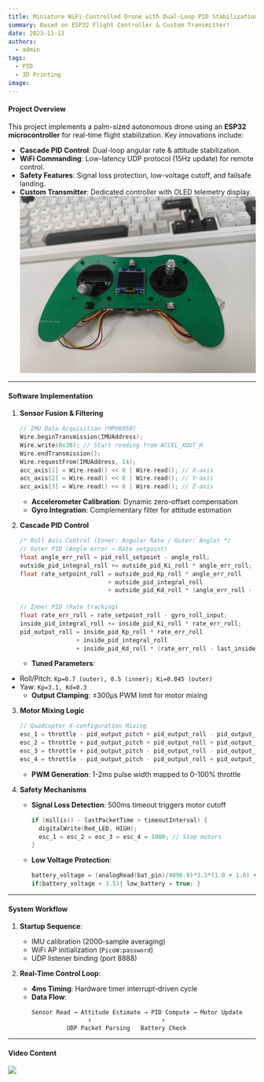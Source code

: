 ```yaml
---
title: Miniature WiFi-Controlled Drone with Dual-Loop PID Stabilization
summary: Based on ESP32 Flight Controller & Custom Transmitter!
date: 2023-11-12
authors:
  - admin
tags:
  - PID
  - 3D Printing
image:
---
```

#### **Project Overview**  
This project implements a palm-sized autonomous drone using an **ESP32 microcontroller** for real-time flight stabilization. Key innovations include:  
- **Cascade PID Control**: Dual-loop angular rate & attitude stabilization.  
- **WiFi Commanding**: Low-latency UDP protocol (15Hz update) for remote control.  
- **Safety Features**: Signal loss protection, low-voltage cutoff, and failsafe landing.  
- **Custom Transmitter**: Dedicated controller with OLED telemetry display.  
![](./yaokong.jpg)
---

#### **Software Implementation**  

1. **Sensor Fusion & Filtering**  
   ```cpp
   // IMU Data Acquisition (MPU6050)
   Wire.beginTransmission(IMUAddress);
   Wire.write(0x3B); // Start reading from ACCEL_XOUT_H
   Wire.endTransmission();
   Wire.requestFrom(IMUAddress, 14);
   acc_axis[1] = Wire.read() << 8 | Wire.read(); // X-axis
   acc_axis[2] = Wire.read() << 8 | Wire.read(); // Y-axis
   acc_axis[3] = Wire.read() << 8 | Wire.read(); // Z-axis
   ```

   - **Accelerometer Calibration**: Dynamic zero-offset compensation  
   - **Gyro Integration**: Complementary filter for attitude estimation  

2. **Cascade PID Control**  
   ```cpp
   /* Roll Axis Control (Inner: Angular Rate / Outer: Angle) */
   // Outer PID (Angle error → Rate setpoint)
   float angle_err_roll = pid_roll_setpoint - angle_roll;
   outside_pid_integral_roll += outside_pid_Ki_roll * angle_err_roll;
   float rate_setpoint_roll = outside_pid_Kp_roll * angle_err_roll 
                            + outside_pid_integral_roll 
                            + outside_pid_Kd_roll * (angle_err_roll - last_outside_pid_angle_err_roll);
   
   // Inner PID (Rate tracking)
   float rate_err_roll = rate_setpoint_roll - gyro_roll_input;
   inside_pid_integral_roll += inside_pid_Ki_roll * rate_err_roll;
   pid_output_roll = inside_pid_Kp_roll * rate_err_roll 
                   + inside_pid_integral_roll 
                   + inside_pid_Kd_roll * (rate_err_roll - last_inside_pid_angular_err_roll);
   ```

   - **Tuned Parameters**:  
- Roll/Pitch: `Kp=0.7 (outer), 0.5 (inner); Ki=0.045 (outer)`  
- Yaw: `Kp=3.1, Kd=0.3`  
   - **Output Clamping**: ±300μs PWM limit for motor mixing  

3. **Motor Mixing Logic**  
   ```cpp
   // Quadcopter X-configuration Mixing
   esc_1 = throttle - pid_output_pitch + pid_output_roll - pid_output_yaw; // Front-R
   esc_2 = throttle + pid_output_pitch + pid_output_roll + pid_output_yaw; // Rear-R
   esc_3 = throttle + pid_output_pitch - pid_output_roll - pid_output_yaw; // Rear-L
   esc_4 = throttle - pid_output_pitch - pid_output_roll + pid_output_yaw; // Front-L
   ```

   - **PWM Generation**: 1-2ms pulse width mapped to 0-100% throttle  

4. **Safety Mechanisms**  
   - **Signal Loss Detection**: 500ms timeout triggers motor cutoff  
     ```cpp
     if (millis() - lastPacketTime > timeoutInterval) {
       digitalWrite(Red_LED, HIGH);
       esc_1 = esc_2 = esc_3 = esc_4 = 1000; // Stop motors
     }
     ```

   - **Low Voltage Protection**:  
     ```cpp
     battery_voltage = (analogRead(bat_pin)/4096.0)*3.3*(1.0 + 1.0) + diode_vol_drop;
     if(battery_voltage < 3.5){ low_battery = true; }
     ```


---

#### **System Workflow**  
1. **Startup Sequence**:  
   - IMU calibration (2000-sample averaging)  
   - WiFi AP initialization (`PicoW:password`)  
   - UDP listener binding (port 8888)  

2. **Real-Time Control Loop**:  
   - **4ms Timing**: Hardware timer interrupt-driven cycle  
   - **Data Flow**:  
     ```
     Sensor Read → Attitude Estimate → PID Compute → Motor Update
                     ↑                    ↑
               UDP Packet Parsing   Battery Check
     ```


---

#### **Video Content**  
![](./Micro-UAV.gif)